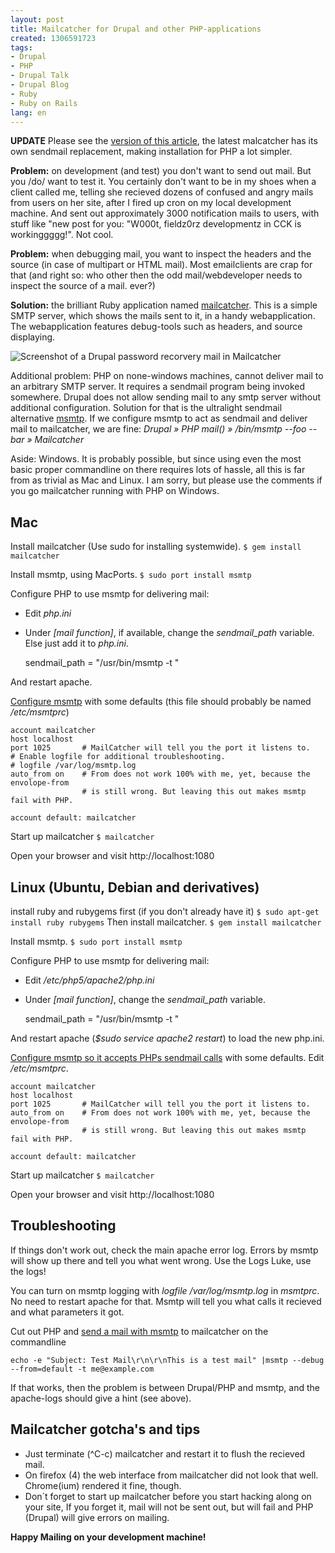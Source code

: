 ```yaml
---
layout: post
title: Mailcatcher for Drupal and other PHP-applications
created: 1306591723
tags:
- Drupal
- PHP
- Drupal Talk
- Drupal Blog
- Ruby
- Ruby on Rails
lang: en
---
```

**UPDATE** Please see the [version of this article](http://webschuur.com/publications/blogs/2011-05-29-catchmail_for_drupal_and_other_phpapplications_the_simple_version), the latest malcatcher has its own sendmail replacement, making installation for PHP a lot simpler.

**Problem:** on development (and test) you don't want to send out mail. But you /do/ want to test it. You certainly don't want to be in my shoes when a client called me, telling she recieved dozens of confused and angry mails from users on her site, after I fired up cron on my local development machine. And sent out approximately 3000 notification mails to users, with stuff like "new post for you: "W000t, fieldz0rz developmentz in CCK is workinggggg!". Not cool.

**Problem:** when debugging mail, you want to inspect the headers and the source (in case of multipart or HTML mail). Most emailclients are crap for that (and right so: who other then the odd mail/webdeveloper needs to inspect the source of a mail. ever?)

**Solution:** the brilliant Ruby application named [mailcatcher](https://github.com/sj26/mailcatcher). This is a simple SMTP server, which shows the mails sent to it, in a handy webapplication. The webapplication features debug-tools such as headers, and source displaying.

![Screenshot of a Drupal password recorvery mail in Mailcatcher](http://webschuur.com/files/mailcatcher.png)

<!--break-->

Additional problem: PHP on none-windows machines, cannot deliver mail to an arbitrary SMTP server. It requires a sendmail program being invoked somewhere. Drupal does not allow sending mail to any smtp server without additional configuration. Solution for that is the ultralight sendmail alternative [msmtp](http://msmtp.sourceforge.net). If we configure msmtp to act as sendmail and deliver mail to mailcatcher, we are fine: *Drupal » PHP mail() » /bin/msmtp --foo --bar » Mailcatcher*

Aside: Windows. It is probably possible, but since using even the most basic proper commandline on there requires lots of hassle, all this is far from as trivial as Mac and Linux. I am sorry, but please use the comments if you go mailcatcher running with PHP on Windows.

## Mac
Install mailcatcher (Use sudo for installing systemwide).
`$ gem install mailcatcher` 

Install msmtp, using MacPorts. 
`$ sudo port install msmtp`

Configure PHP to use msmtp for delivering mail:

* Edit *php.ini*
* Under *[mail function]*, if available, change the *sendmail_path* variable. Else just add it to 
*php.ini*.

    sendmail_path = "/usr/bin/msmtp -t "

And restart apache.

[Configure msmtp](http://masterleep.com/2010/configuring-msmtp-on-osx-snow-leopard-to-send-through-gmail) with some defaults (this file should probably be named */etc/msmtprc*)

    account mailcatcher
    host localhost  
    port 1025       # MailCatcher will tell you the port it listens to.
    # Enable logfile for additional troubleshooting.
    # logfile /var/log/msmtp.log
    auto_from on    # From does not work 100% with me, yet, because the envolope-from 
                    # is still wrong. But leaving this out makes msmtp fail with PHP.

    account default: mailcatcher 

Start up mailcatcher
`$ mailcatcher`

Open your browser and visit http://localhost:1080

## Linux (Ubuntu, Debian and derivatives)
install ruby and rubygems first (if you don't already have it) 
`$ sudo apt-get install ruby rubygems`
Then install mailcatcher.
`$ gem install mailcatcher`

Install msmtp. 
`$ sudo port install msmtp`

Configure PHP to use msmtp for delivering mail:

* Edit */etc/php5/apache2/php.ini*
* Under *[mail function]*, change the *sendmail_path* variable.

    sendmail_path = "/usr/bin/msmtp -t "

And restart apache (*$sudo service apache2 restart*) to load the new php.ini.

[Configure msmtp so it accepts PHPs sendmail calls](http://serverfault.com/questions/235723/testing-php-mail-in-localhost-problem) with some defaults. Edit */etc/msmtprc*.

    account mailcatcher
    host localhost  
    port 1025       # MailCatcher will tell you the port it listens to.
    auto_from on    # From does not work 100% with me, yet, because the envolope-from 
                    # is still wrong. But leaving this out makes msmtp fail with PHP.

    account default: mailcatcher 

Start up mailcatcher
`$ mailcatcher`

Open your browser and visit http://localhost:1080

## Troubleshooting
If things don't work out, check the main apache error log. Errors by msmtp will show up there and tell you what went wrong. Use the Logs Luke, use the logs!

You can turn on msmtp logging with *logfile /var/log/msmtp.log* in *msmtprc*. No need to restart apache for that. Msmtp will tell you what calls it recieved and what parameters it got.

Cut out PHP and [send a mail with msmtp](http://serverfault.com/questions/235723/testing-php-mail-in-localhost-problem) to mailcatcher on the commandline

    echo -e "Subject: Test Mail\r\n\r\nThis is a test mail" |msmtp --debug --from=default -t me@example.com

If that works, then the problem is between Drupal/PHP and msmtp, and the apache-logs should give a hint (see above).

## Mailcatcher gotcha's and tips

* Just terminate (^C-c) mailcatcher and restart it to flush the recieved mail.
* On firefox (4) the web interface from mailcatcher did not look that well. Chrome(ium) rendered it fine, though.
* Don´t forget to start up mailcatcher before you start hacking along on your site, If you forget it, mail will not be sent out, but will fail and PHP (Drupal) will give errors on mailing.


**Happy Mailing on your development machine!**
